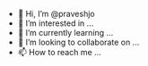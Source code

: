 - 👋 Hi, I’m @praveshjo
- 👀 I’m interested in ...
- 🌱 I’m currently learning ...
- 💞️ I’m looking to collaborate on ...
- 📫 How to reach me ...

<!---
praveshjo/praveshjo is a ✨ special ✨ repository because its `README.md` (this file) appears on your GitHub profile.
You can click the Preview link to take a look at your changes.
--->

